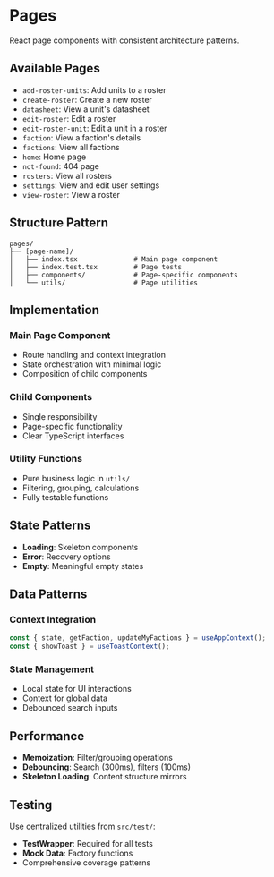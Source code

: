 # Pages

React page components with consistent architecture patterns.

## Available Pages

- `add-roster-units`: Add units to a roster
- `create-roster`: Create a new roster
- `datasheet`: View a unit's datasheet
- `edit-roster`: Edit a roster
- `edit-roster-unit`: Edit a unit in a roster
- `faction`: View a faction's details
- `factions`: View all factions
- `home`: Home page
- `not-found`: 404 page
- `rosters`: View all rosters
- `settings`: View and edit user settings
- `view-roster`: View a roster

## Structure Pattern

```
pages/
├── [page-name]/
│   ├── index.tsx              # Main page component
│   ├── index.test.tsx         # Page tests
│   ├── components/            # Page-specific components
│   └── utils/                 # Page utilities
```

## Implementation

### Main Page Component
- Route handling and context integration
- State orchestration with minimal logic
- Composition of child components

### Child Components
- Single responsibility
- Page-specific functionality
- Clear TypeScript interfaces

### Utility Functions
- Pure business logic in `utils/`
- Filtering, grouping, calculations
- Fully testable functions

## State Patterns

- **Loading**: Skeleton components
- **Error**: Recovery options
- **Empty**: Meaningful empty states

## Data Patterns

### Context Integration
```typescript
const { state, getFaction, updateMyFactions } = useAppContext();
const { showToast } = useToastContext();
```

### State Management
- Local state for UI interactions
- Context for global data
- Debounced search inputs

## Performance

- **Memoization**: Filter/grouping operations
- **Debouncing**: Search (300ms), filters (100ms)
- **Skeleton Loading**: Content structure mirrors

## Testing

Use centralized utilities from `src/test/`:
- **TestWrapper**: Required for all tests
- **Mock Data**: Factory functions
- Comprehensive coverage patterns
